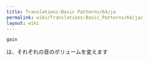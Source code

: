 ```yaml
---
title: Translations:Basic Patterns/64/ja
permalink: wiki/Translations:Basic_Patterns/64/ja/
layout: wiki
---
```


``` Haskell
gain
```

は、それぞれの音のボリュームを変えます

